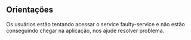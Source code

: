 ## Orientações

Os usuários estão tentando acessar o service faulty-service e não estão conseguindo chegar na aplicação, nos ajude resolver problema.